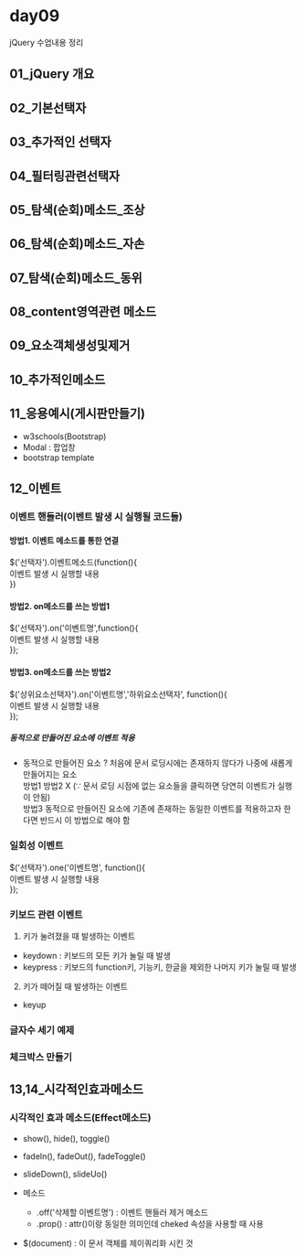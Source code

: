 # day09
jQuery 수업내용 정리
## 01_jQuery 개요
## 02_기본선택자
## 03_추가적인 선택자
## 04_필터링관련선택자
## 05_탐색(순회)메소드_조상
## 06_탐색(순회)메소드_자손
## 07_탐색(순회)메소드_동위
## 08_content영역관련 메소드
## 09_요소객체생성및제거
## 10_추가적인메소드
## 11_응용예시(게시판만들기)
+ w3schools(Bootstrap)
+ Modal : 팝업창
+ bootstrap template

## 12_이벤트
### 이벤트 핸들러(이벤트 발생 시 실행될 코드들)

#### 방법1. 이벤트 메소드를 통한 연결
$('선택자').이벤트메소드(function(){ <br>
    이벤트 발생 시 실행할 내용       <br>
})                          

#### 방법2. on메소드를 쓰는 방법1
$('선택자').on('이벤트명',function(){  <br>
    이벤트 발생 시 실행할 내용          <br>
});

#### 방법3. on메소드를 쓰는 방법2
$('상위요소선택자').on('이벤트명','하위요소선택자', function(){ <br>
    이벤트 발생 시 실행할 내용                                 <br>
});

##### 동적으로 만들어진 요소에 이벤트 적용
- 동적으로 만들어진 요소 ? 처음에 문서 로딩시에는 존재하지 않다가 나중에 새롭게 만들어지는 요소                     <br>
방법1 방법2 X (∵ 문서 로딩 시점에 없는 요소들을 클릭하면 당연히 이벤트가 실행이 안됨)                             <br>
방법3 동적으로 만들어진 요소에 기존에 존재하는 동일한 이벤트를 적용하고자 한다면 반드시 이 방법으로 해야 함          <br>

### 일회성 이벤트
$('선택자').one('이벤트명', function(){            <br>
    이벤트 발생 시 실행할 내용                      <br>
});

### 키보드 관련 이벤트
1. 키가 눌려졌을 때 발생하는 이벤트
- keydown : 키보드의 모든 키가 눌릴 때 발생
- keypress : 키보드의 function키, 기능키, 한글을 제외한 나머지 키가 눌릴 때 발생
2. 키가 떼어질 때 발생하는 이벤트
- keyup

### 글자수 세기 예제

### 체크박스 만들기

## 13,14_시각적인효과메소드

### 시각적인 효과 메소드(Effect메소드)

+ show(), hide(), toggle()
+ fadeIn(), fadeOut(), fadeToggle()
+ slideDown(), slideUo()

+ 메소드
  - .off('삭제할 이벤트명') : 이벤트 핸들러 제거 메소드
  - .prop() : attr()이랑 동일한 의미인데 cheked 속성을 사용할 때 사용 

+ $(document) : 이 문서 객체를 제이쿼리화 시킨 것
